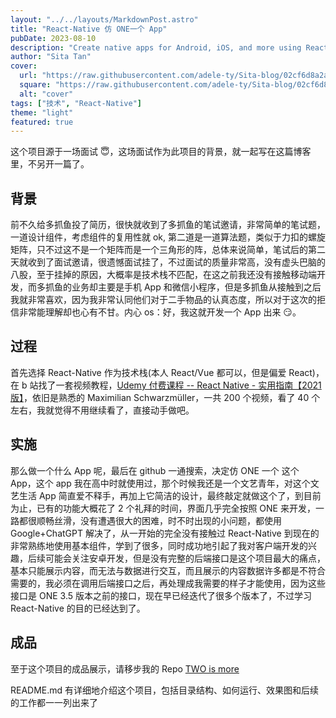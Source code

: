 ```yaml
---
layout: "../../layouts/MarkdownPost.astro"
title: "React-Native 仿 ONE一个 App"
pubDate: 2023-08-10
description: "Create native apps for Android, iOS, and more using React"
author: "Sita Tan"
cover:
  url: "https://raw.githubusercontent.com/adele-ty/Sita-blog/02cf6d8a2ade8fedd89883f60feb607992423492/public/React-Native/short.png"
  square: "https://raw.githubusercontent.com/adele-ty/Sita-blog/02cf6d8a2ade8fedd89883f60feb607992423492/public/React-Native/short.png"
  alt: "cover"
tags: ["技术", "React-Native"]
theme: "light"
featured: true
---
```


这个项目源于一场面试 😇，这场面试作为此项目的背景，就一起写在这篇博客里，不另开一篇了。

## 背景

前不久给多抓鱼投了简历，很快就收到了多抓鱼的笔试邀请，非常简单的笔试题，一道设计组件，考虑组件的复用性就 ok, 第二道是一道算法题，类似于力扣的螺旋矩阵，只不过这不是一个矩阵而是一个三角形的阵，总体来说简单，笔试后的第二天就收到了面试邀请，很遗憾面试挂了，不过面试的质量非常高，没有虚头巴脑的八股，至于挂掉的原因，大概率是技术栈不匹配，在这之前我还没有接触移动端开发，而多抓鱼的业务却主要是手机 App 和微信小程序，但是多抓鱼从接触到之后我就非常喜欢，因为我非常认同他们对于二手物品的认真态度，所以对于这次的拒信非常能理解却也心有不甘。内心 os：好，我这就开发一个 App 出来 😏。

## 过程

首先选择 React-Native 作为技术栈(本人 React/Vue 都可以，但是偏爱 React)，在 b 站找了一套视频教程，[Udemy 付费课程 -- React Native - 实用指南【2021 版】](https://www.bilibili.com/video/BV1FP4y1M7j2/?spm_id_from=333.999.0.0&vd_source=5b1a2d002407b526d14691e59aa59da6)，依旧是熟悉的 Maximilian Schwarzmüller，一共 200 个视频，看了 40 个左右，我就觉得不用继续看了，直接动手做吧。

## 实施

那么做一个什么 App 呢，最后在 github 一通搜索，决定仿 ONE 一个 这个 App，这个 app 我在高中时就使用过，那个时候我还是一个文艺青年，对这个文艺生活 App 简直爱不释手，再加上它简洁的设计，最终敲定就做这个了，到目前为止，已有的功能大概花了 2 个礼拜的时间，界面几乎完全按照 ONE 来开发，一路都很顺畅丝滑，没有遭遇很大的困难，时不时出现的小问题，都使用 Google+ChatGPT 解决了，从一开始的完全没有接触过 React-Native 到现在的非常熟练地使用基本组件，学到了很多，同时成功地引起了我对客户端开发的兴趣，后续可能会关注安卓开发，但是没有完整的后端接口是这个项目最大的痛点，基本只能展示内容，而无法与数据进行交互，而且展示的内容数据许多都是不符合需要的，我必须在调用后端接口之后，再处理成我需要的样子才能使用，因为这些接口是 ONE 3.5 版本之前的接口，现在早已经迭代了很多个版本了，不过学习 React-Native 的目的已经达到了。

## 成品

至于这个项目的成品展示，请移步我的 Repo [TWO is more](https://github.com/adele-ty/TWO)

README.md 有详细地介绍这个项目，包括目录结构、如何运行、效果图和后续的工作都一一列出来了
